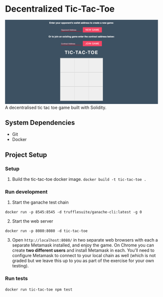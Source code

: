 # Decentralized Tic-Tac-Toe

![Project Screenshot](./assets/project-screenshot.png)
A decentralised tic tac toe game built with Solidity.

## System Dependencies

- Git
- Docker

## Project Setup

### Setup

1. Build the tic-tac-toe docker image.
`docker build -t tic-tac-toe .`

### Run development

1. Start the ganache test chain

`docker run -p 8545:8545 -d trufflesuite/ganache-cli:latest -g 0`

2. Start the web server

`docker run -p 8080:8080 -d tic-tac-toe`

3. Open `http://localhost:8080/` in two separate web browsers with each a separate Metamask installed, and enjoy the game. On Chrome you can create **two different users** and install Metamask in each. You'll need to configure Metamask to connect to your local chain as well (which is not graded but we leave this up to you as part of the exercise for your own testing).

### Run tests

`docker run tic-tac-toe npm test`
